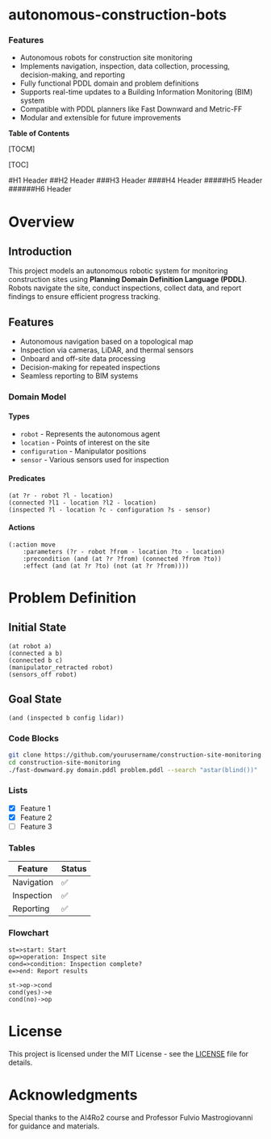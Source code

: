 # autonomous-construction-bots
### Features

- Autonomous robots for construction site monitoring
- Implements navigation, inspection, data collection, processing, decision-making, and reporting
- Fully functional PDDL domain and problem definitions
- Supports real-time updates to a Building Information Monitoring (BIM) system
- Compatible with PDDL planners like Fast Downward and Metric-FF
- Modular and extensible for future improvements

**Table of Contents**

[TOCM]

[TOC]

#H1 Header
##H2 Header
###H3 Header
####H4 Header
#####H5 Header
######H6 Header

# Overview
## Introduction
This project models an autonomous robotic system for monitoring construction sites using **Planning Domain Definition Language (PDDL)**. Robots navigate the site, conduct inspections, collect data, and report findings to ensure efficient progress tracking.

## Features
- Autonomous navigation based on a topological map
- Inspection via cameras, LiDAR, and thermal sensors
- Onboard and off-site data processing
- Decision-making for repeated inspections
- Seamless reporting to BIM systems

### Domain Model

#### Types
- `robot` - Represents the autonomous agent
- `location` - Points of interest on the site
- `configuration` - Manipulator positions
- `sensor` - Various sensors used for inspection

#### Predicates
```pddl
(at ?r - robot ?l - location)
(connected ?l1 - location ?l2 - location)
(inspected ?l - location ?c - configuration ?s - sensor)
```

#### Actions
```pddl
(:action move
    :parameters (?r - robot ?from - location ?to - location)
    :precondition (and (at ?r ?from) (connected ?from ?to))
    :effect (and (at ?r ?to) (not (at ?r ?from))))
```

# Problem Definition
## Initial State
```pddl
(at robot a)
(connected a b)
(connected b c)
(manipulator_retracted robot)
(sensors_off robot)
```

## Goal State
```pddl
(and (inspected b config lidar))
```

### Code Blocks
```bash
git clone https://github.com/yourusername/construction-site-monitoring.git
cd construction-site-monitoring
./fast-downward.py domain.pddl problem.pddl --search "astar(blind())"
```

### Lists

- [x] Feature 1
- [x] Feature 2
- [ ] Feature 3

### Tables

| Feature  | Status |
|----------|--------|
| Navigation | ✅ |
| Inspection | ✅ |
| Reporting  | ✅ |

### Flowchart

```flow
st=>start: Start
op=>operation: Inspect site
cond=>condition: Inspection complete?
e=>end: Report results

st->op->cond
cond(yes)->e
cond(no)->op
```

# License

This project is licensed under the MIT License - see the [LICENSE](LICENSE) file for details.

# Acknowledgments

Special thanks to the AI4Ro2 course and Professor Fulvio Mastrogiovanni for guidance and materials.

